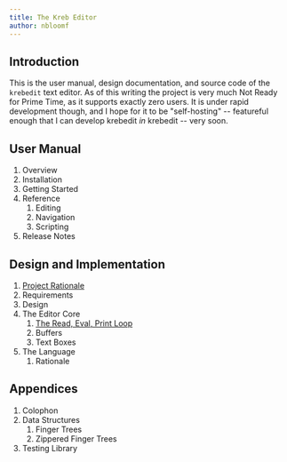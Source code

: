 ```yaml
---
title: The Kreb Editor
author: nbloomf
---
```


Introduction
------------

This is the user manual, design documentation, and source code of the `krebedit` text editor. As of this writing the project is very much Not Ready for Prime Time, as it supports exactly zero users. It is under rapid development though, and I hope for it to be "self-hosting" -- featureful enough that I can develop krebedit _in_ krebedit -- very soon.



User Manual
-----------

1. Overview
1. Installation
1. Getting Started
1. Reference
    1. Editing
    1. Navigation
    1. Scripting
1. Release Notes



Design and Implementation
-------------------------

1. [Project Rationale](html/Rationale.html)
1. Requirements
1. Design
1. The Editor Core
    1. [The Read, Eval, Print Loop](html/ReplT.html)
    1. Buffers
    1. Text Boxes
1. The Language
    1. Rationale



Appendices
----------

1. Colophon
1. Data Structures
    1. Finger Trees
    1. Zippered Finger Trees
1. Testing Library

